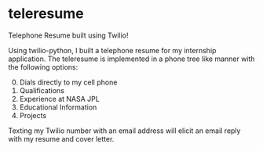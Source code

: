 teleresume
==========

Telephone Resume built using Twilio!

Using twilio-python, I built a telephone resume for my internship application. The teleresume is implemented in a phone tree like manner with the following options:

0) Dials directly to my cell phone
1) Qualifications
2) Experience at NASA JPL
3) Educational Information
4) Projects

Texting my Twilio number with an email address will elicit an email reply with my resume and cover letter.

